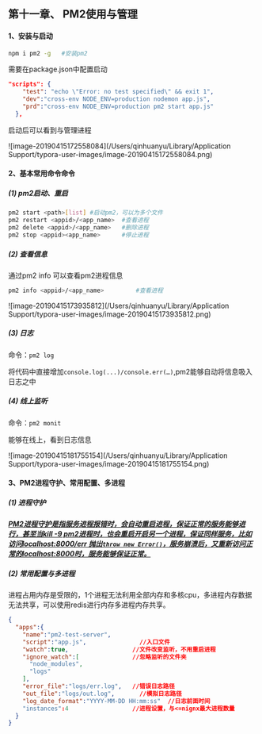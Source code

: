 ## 第十一章、 PM2使用与管理

#### 1、安装与启动

```sh
npm i pm2 -g   #安装pm2
```

需要在package.json中配置启动

```json
"scripts": {
    "test": "echo \"Error: no test specified\" && exit 1",
    "dev":"cross-env NODE_ENV=production nodemon app.js",
    "prd":"cross-env NODE_ENV=production pm2 start app.js"
  },
```

启动后可以看到与管理进程

![image-20190415172558084](/Users/qinhuanyu/Library/Application Support/typora-user-images/image-20190415172558084.png)

#### 2、基本常用命令命令

##### (1) pm2启动、重启

```sh
pm2 start <path>[list] #启动pm2，可以为多个文件
pm2 restart <appid>/<app_name>  #查看进程
pm2 delete <appid>/<app_name>  	#删除进程
pm2 stop <appid><app_name>      #停止进程
```

##### (2) 查看信息

通过pm2 info 可以查看pm2进程信息

```sh
pm2 info <appid>/<app_name>  		#查看进程
```

![image-20190415173935812](/Users/qinhuanyu/Library/Application Support/typora-user-images/image-20190415173935812.png)

##### (3) 日志

命令：`pm2 log`

将代码中直接增加`console.log(...)/console.err(…)`,pm2能够自动将信息吸入日志之中



##### (4) 线上监听

命令：`pm2 monit`

能够在线上，看到日志信息

![image-20190415181755154](/Users/qinhuanyu/Library/Application Support/typora-user-images/image-20190415181755154.png)

#### 3、PM2进程守护、常用配置、多进程

##### (1) 进程守护

***<u>PM2进程守护是指服务进程报错时，会自动重启进程，保证正常的服务能够进行，甚至当kill -9 pm2进程时，也会重启开启另一个进程，保证同样服务，比如 访问localhost:8000/err 抛出`throw new Error()`，服务崩溃后，又重新访问正常的localhost:8000时，服务能够保证正常。</u>***

#####  (2) 常用配置与多进程

进程占用内存是受限的，1个进程无法利用全部内存和多核cpu，多进程内存数据无法共享，可以使用redis进行内存多进程内存共享。

```json
{
  "apps":{
    "name":"pm2-test-server",     
    "script":"app.js",        		 //入口文件
    "watch":true,                  //文件改变监听，不用重启进程
    "ignore_watch":[               //忽略监听的文件夹
      "node_modules",
      "logs"
    ],
    "error_file":"logs/err.log",   //错误日志路径
    "out_file":"logs/out.log",		 //模拟日志路径
    "log_date_format":"YYYY-MM-DD HH:mm:ss"  //日志前面时间
    "instances":4                  //进程设置，与<=nignx最大进程数量
  }
}
```



